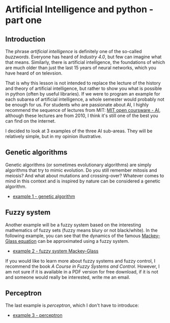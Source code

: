 # Artificial Intelligence and python - part one

## Introduction

The phrase *artificial intelligence* is definitely one of the so-called *buzzwords*. Everyone has heard of *Industry 4.0*, but few can imagine what that means. Similarly, there is artificial intelligence, the foundations of which are much older than just the last 15 years of neural networks, which you have heard of on televsion.

That is why this lesson is not intended to replace the lecture of the history and theory of artificial intelligence, but rather to show you what is possible in python (often by useful libraries). If we were to program an example for each subarea of artificial intelligence, a whole semester would probably not be enough for us. For students who are passionate about AI, I highly recommend the sequence of lectures from MIT: [MIT open coursware - AI](https://ocw.mit.edu/courses/electrical-engineering-and-computer-science/6-034-artificial-intelligence-fall-2010/), although these lectures are from 2010, I think it's still one of the best you can find on the internet.

I decided to look at 3 examples of the three AI sub-areas. They will be relatively simple, but in my opinion illustrative.

## Genetic algorithms

Genetic algorithms (or sometimes evolutionary algorithms) are simply algorithms that try to mimic evolution. Do you still remember mitosis and meiosis? And what about mutations and crossing-over? Whatever comes to mind in this context and is inspired by nature can be considered a genetic algorithm.

- [example 1 - genetic algorithm](genetic.ipynb)

## Fuzzy system


Another example will be a fuzzy system based on the interesting mathematics of fuzzy sets (fuzzy means blury or not black/white). In the following example, you can see that the dynamics of the famous [Mackey-Glass equation](http://www.scholarpedia.org/article/Mackey-Glass_equation) can be approximated using a fuzzy system.

- [example 2 - fuzzy system Mackey-Glass](fuzzymackeyglass.ipynb)


If you would like to learn more about fuzzy systems and fuzzy control, I recommend the book *A Course in Fuzzy Systems and Control*. However, I am not sure if it is available in a PDF version for free download, if it is not and someone would really be interested, write me an email.

## Perceptron

The last example is *perceptron*, which I don't have to introduce:

- [example 3 - perceptron](perceptron.ipynb)